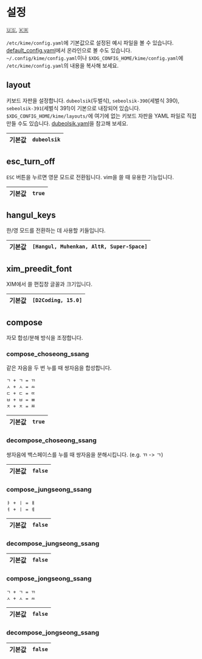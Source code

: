 # 설정

[🇺🇸](CONFIGURATION.md), [🇰🇷](CONFIGURATION.ko.md)

`/etc/kime/config.yaml`에 기본값으로 설정된 예시 파일을 볼 수 있습니다. [default_config.yaml](default_config.yaml)에서 온라인으로 볼 수도 있습니다. `~/.config/kime/config.yaml`이나 `$XDG_CONFIG_HOME/kime/config.yaml`에 `/etc/kime/config.yaml`의 내용을 복사해 보세요.

## layout

키보드 자판을 설정합니다. `dubeolsik`(두벌식), `sebeolsik-390`(세벌식 390), `sebeolsik-391`(세벌식 391)이 기본으로 내장되어 있습니다. `$XDG_CONFIG_HOME/kime/layouts/`에 여기에 없는 키보드 자판을 YAML 파일로 직접 만들 수도 있습니다. [dubeolsik.yaml]을 참고해 보세요.

[dubeolsik.yaml]: engine/core/data/dubeolsik.yaml

| 기본값 |`dubeolsik`|
|--------|-----------|

## esc_turn_off

`ESC` 버튼을 누르면 영문 모드로 전환됩니다. vim을 쓸 때 유용한 기능입니다.

| 기본값 |`true`|
|--------|------|

## hangul_keys

한/영 모드를 전환하는 데 사용할 키들입니다.

| 기본값 |`[Hangul, Muhenkan, AltR, Super-Space]`|
|--------|---------------------------------------|

## xim_preedit_font

XIM에서 쓸 편집창 글꼴과 크기입니다.

| 기본값 |`[D2Coding, 15.0]`|
|--------|------------------|

## compose

자모 합성/분해 방식을 조정합니다.

### compose_choseong_ssang

같은 자음을 두 번 누를 때 쌍자음을 합성합니다.

```
ㄱ + ㄱ = ㄲ
ㅅ + ㅅ = ㅆ
ㄷ + ㄷ = ㄸ
ㅂ + ㅂ = ㅃ
ㅈ + ㅈ = ㅉ
```

| 기본값 |`true`|
|--------|------|

### decompose_choseong_ssang

쌍자음에 백스페이스를 누를 때 쌍자음을 분해시킵니다. (e.g. ㄲ -> ㄱ)

| 기본값 |`false`|
|--------|-------|

### compose_jungseong_ssang

```
ㅑ + ㅣ = ㅒ
ㅕ + ㅣ = ㅖ
```

| 기본값 |`false`|
|--------|-------|


### decompose_jungseong_ssang

| 기본값 |`false`|
|--------|-------|

### compose_jongseong_ssang

```
ㄱ + ㄱ = ㄲ
ㅅ + ㅅ = ㅆ
```

| 기본값 |`false`|
|--------|-------|

### decompose_jongseong_ssang

| 기본값 |`false`|
|--------|-------|
